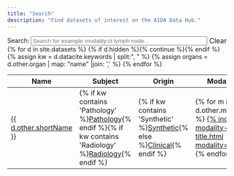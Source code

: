 ```yaml
---
title: "Search"
description: "Find datasets of interest on the AIDA Data Hub."
---
```



<div style="display:table; width:100%;">
    <label for="search" style="display:table-cell; width:1px">Search:&nbsp;</label>
    <input type="text" id="search" style="display:table-cell; width: 100%;" placeholder="Search for example modality:ct lymph node..."/>
    <span style="display:table-cell; width:1px; font-size: medium; vertical-align: middle;">&nbsp;<a onclick="$('#search').val('').trigger('keyup');">Clear</a></span>
</div>

<table id="dataset-table">
 <thead><tr><th>Name</th><th>Subject</th><th>Origin</th><th>Modality</th><th>Date</th><th>Size</th><th>Organ</th><th>Title</th></tr></thead>
 <tbody>
 {% for d in site.datasets %}
   {% if d.hidden %}{% continue  %}{% endif %}
   {% assign kw = d.datacite.keywords | split:", " %}
   {% assign organs = d.other.organ | map: "name" |join: ',' %}
   <tr>
     <td><a href="{{ d.url }}">{{ d.other.shortName }}</a></td>
     <td>{% if kw contains 'Pathology' %}<a href="/datasets/search/?q=Subject:Pathology">Pathology</a>{% endif %}{% if kw contains 'Radiology' %}<a href="/datasets/search/?q=Subject:Radiology">Radiology</a>{% endif %}</td>
     <td>{% if kw contains 'Synthetic' %}<a href="/datasets/search/?q=Origin:Synthetic">Synthetic</a>{% else %}<a href="/datasets/search/?q=Origin:Clinical">Clinical</a>{% endif %}</td>
     <td>
       {% for m in d.other.modality %}
         <a href="/datasets/search/?q=Modality:{{ m }}">{% include modality-title.html modality=m %}</a><br/>
       {% endfor %}
     </td>
     <td>{{ d.datacite.datePublished }}</td>
     <td>{% include human_friendly_filesize bytes=d.other.bytes %}</td>
     <td>{% for o in organs %}<a href="/datasets/search/?q=Organ:{{ o }}">{{ o }}</a> {% endfor %}</td>
     <td><b><a href="{{ d.url }}">{{ d.datacite.name }}</a></b><br/><span style="font-size: small;">{% for k in kw %}<a href="/datasets/search/?q={{ k }}">{{ k }}</a>{% unless forloop.last %},{% endunless %} {% endfor %}</span></td>
   </tr>
 {% endfor %}
 </tbody>
</table>

<script type="text/javascript" language="javascript" src="//code.jquery.com/jquery-3.3.1.min.js"></script>
<script type="text/javascript" language="javascript" src="//cdn.datatables.net/1.10.19/js/jquery.dataTables.min.js"></script>
<script type="text/javascript" language="javascript" src="//cdn.datatables.net/plug-ins/1.10.19/sorting/file-size.js"></script>
<script>
// DataTables search extension to enable basic word search by column name, eg: modality:ct
var columns = {};
$("#dataset-table th").map( function (i, e) { columns[e.innerHTML.toLowerCase()] = i });
$.fn.dataTable.ext.search.push(
  function( settings, data, dataIndex ) {
    var terms = $('#search').val().toLowerCase().match(/\S+/g) || [];
    for (i = 0; i < terms.length; ++i) {
      var term = terms[i];
      var colspec = term.match(/(\w+):(.*)/);
      if (colspec) {
        var col = columns[colspec[1]];
        if (data[col] == undefined) {
          return false;
        }
        if (colspec[2] && data[col].toLowerCase().indexOf(colspec[2]) < 0) {
          return false;
        }
      } else {
        var match = false;
        for (j = 0; j < data.length; ++j) {
          match = match || (data[j].toLowerCase().indexOf(term) >= 0)
        }
        if (!match) {
          return false;
        }
      }
    }
    return true;
  }
);

$(document).ready( function () {
  var table = $('#dataset-table').DataTable({
     paging: false,
     dom: "ilrtp",
     columnDefs: [
       { type: 'file-size', targets: 4 }
     ]
  });

  // Event listener for live search
  $('#search').keyup( function(event) {
    var code = event.charCode || event.keyCode;
    if (code == 27) { // Esc clears searchbox
        this.value = '';
    }
    table.draw();
  } ).val(new URLSearchParams(window.location.search).get('q') || '');
  table.draw();
} );

</script>

